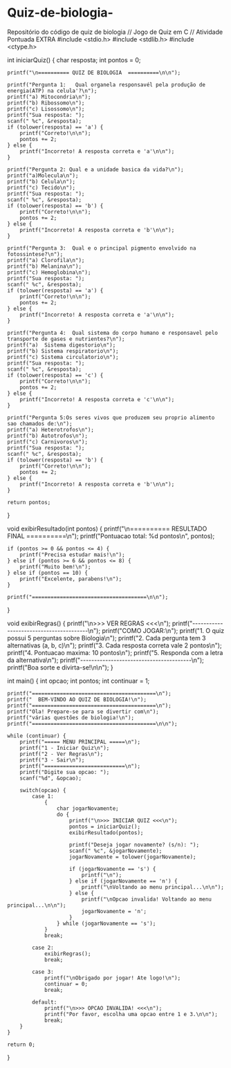 # Quiz-de-biologia-
Repositório do código de quiz de biologia 
// Jogo de Quiz em C
// Atividade Pontuada EXTRA
#include <stdio.h>
#include <stdlib.h>
#include <ctype.h>

int iniciarQuiz() {
    char resposta;
    int pontos = 0;

    printf("\n========== QUIZ DE BIOLOGIA  ==========\n\n");

    printf("Pergunta 1:   Qual organela responsavél pela produção de energia(ATP) na celula'?\n");
    printf("a) Mitocondria\n");
    printf("b) Ribossomo\n");
    printf("c) Lisossomo\n");
    printf("Sua resposta: ");
    scanf(" %c", &resposta);
    if (tolower(resposta) == 'a') {
        printf("Correto!\n\n");
        pontos += 2;
    } else {
        printf("Incorreto! A resposta correta e 'a'\n\n");
    }

    printf("Pergunta 2: Qual e a unidade basica da vida?\n");
    printf("a)Molecula\n");
    printf("b) Celula\n");
    printf("c) Tecido\n");
    printf("Sua resposta: ");
    scanf(" %c", &resposta);
    if (tolower(resposta) == 'b') {
        printf("Correto!\n\n");
        pontos += 2;
    } else {
        printf("Incorreto! A resposta correta e 'b'\n\n");
    }

    printf("Pergunta 3:  Qual e o principal pigmento envolvido na fotossintese?\n");
    printf("a) Clorofila\n");
    printf("b) Melanina\n");
    printf("c) Hemoglobina\n");
    printf("Sua resposta: ");
    scanf(" %c", &resposta);
    if (tolower(resposta) == 'a') {
        printf("Correto!\n\n");
        pontos += 2;
    } else {
        printf("Incorreto! A resposta correta e 'a'\n\n");
    }

    printf("Pergunta 4:  Qual sistema do corpo humano e responsavel pelo transporte de gases e nutrientes?\n");
    printf("a)  Sistema digestorio\n");
    printf("b) Sistema respiratorio\n");
    printf("c) Sistema circulatorio\n");
    printf("Sua resposta: ");
    scanf(" %c", &resposta);
    if (tolower(resposta) == 'c') {
        printf("Correto!\n\n");
        pontos += 2;
    } else {
        printf("Incorreto! A resposta correta e 'c'\n\n");
    }

    printf("Pergunta 5:Os seres vivos que produzem seu proprio alimento sao chamados de:\n");
    printf("a) Heterotrofos\n");
    printf("b) Autotrofos\n");
    printf("c) Carnivoros\n");
    printf("Sua resposta: ");
    scanf(" %c", &resposta);
    if (tolower(resposta) == 'b') {
        printf("Correto!\n\n");
        pontos += 2;
    } else {
        printf("Incorreto! A resposta correta e 'b'\n\n");
    }

    return pontos;
}

void exibirResultado(int pontos) {
    printf("\n========== RESULTADO FINAL ==========\n");
    printf("Pontuacao total: %d pontos\n", pontos);

    if (pontos >= 0 && pontos <= 4) {
        printf("Precisa estudar mais!\n");
    } else if (pontos >= 6 && pontos <= 8) {
        printf("Muito bem!\n");
    } else if (pontos == 10) {
        printf("Excelente, parabens!\n");
    }

    printf("=====================================\n\n");
}

void exibirRegras() {
    printf("\n>>> VER REGRAS <<<\n");
    printf("----------------------------------------\n");
    printf("COMO JOGAR:\n");
    printf("1. O quiz possui 5 perguntas sobre Biologia\n");
    printf("2. Cada pergunta tem 3 alternativas (a, b, c)\n");
    printf("3. Cada resposta correta vale 2 pontos\n");
    printf("4. Pontuacao maxima: 10 pontos\n");
    printf("5. Responda com a letra da alternativa\n");
    printf("----------------------------------------\n");
    printf("Boa sorte e divirta-se!\n\n");
}

int main() {
    int opcao;
    int pontos;
    int continuar = 1;

    printf("========================================\n");
    printf("  BEM-VINDO AO QUIZ DE BIOLOGIA!\n");
    printf("========================================\n");
    printf("Ola! Prepare-se para se divertir com\n");
    printf("várias questões de biologia!\n");
    printf("========================================\n\n");

    while (continuar) {
        printf("===== MENU PRINCIPAL =====\n");
        printf("1 - Iniciar Quiz\n");
        printf("2 - Ver Regras\n");
        printf("3 - Sair\n");
        printf("==========================\n");
        printf("Digite sua opcao: ");
        scanf("%d", &opcao);

        switch(opcao) {
            case 1:
                {
                    char jogarNovamente;
                    do {
                        printf("\n>>> INICIAR QUIZ <<<\n");
                        pontos = iniciarQuiz();
                        exibirResultado(pontos);

                        printf("Deseja jogar novamente? (s/n): ");
                        scanf(" %c", &jogarNovamente);
                        jogarNovamente = tolower(jogarNovamente);

                        if (jogarNovamente == 's') {
                            printf("\n");
                        } else if (jogarNovamente == 'n') {
                            printf("\nVoltando ao menu principal...\n\n");
                        } else {
                            printf("\nOpcao invalida! Voltando ao menu principal...\n\n");
                            jogarNovamente = 'n';
                        }
                    } while (jogarNovamente == 's');
                }
                break;

            case 2:
                exibirRegras();
                break;

            case 3:
                printf("\nObrigado por jogar! Ate logo!\n");
                continuar = 0;
                break;

            default:
                printf("\n>>> OPCAO INVALIDA! <<<\n");
                printf("Por favor, escolha uma opcao entre 1 e 3.\n\n");
                break;
        }
    }

    return 0;
}
